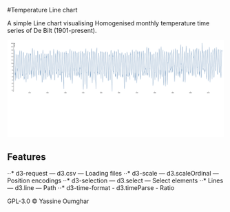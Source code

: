 #Temperature Line chart

A simple Line chart visualising Homogenised monthly temperature time series of De Bilt (1901-present).

![alt text](https://github.com/youmghar/fe3-assessment-1/blob/master/preview.png "Basic line chart")

## Features

⋅⋅* d3-request — d3.csv — Loading files
⋅⋅* d3-scale — d3.scaleOrdinal — Position encodings
⋅⋅* d3-selection — d3.select — Select elements
⋅⋅* Lines — d3.line — Path
⋅⋅* d3-time-format - d3.timeParse - Ratio

GPL-3.0 © Yassine Oumghar
